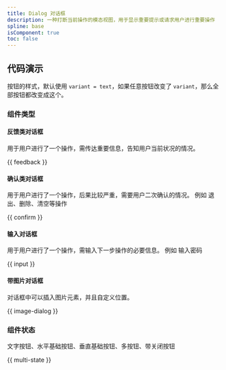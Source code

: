 ```yaml
---
title: Dialog 对话框
description: 一种打断当前操作的模态视图，用于显示重要提示或请求用户进行重要操作
spline: base
isComponent: true
toc: false
---
```


## 代码演示

按钮的样式，默认使用 `variant = text`，如果任意按钮改变了 `variant`，那么全部按钮都改变成这个。

### 组件类型
#### 反馈类对话框

用于用户进行了一个操作，需传达重要信息，告知用户当前状况的情况。

{{ feedback }}

#### 确认类对话框

用于用户进行了一个操作，后果比较严重，需要用户二次确认的情况。 例如 退出、删除、清空等操作

{{ confirm }}

#### 输入对话框

用于用户进行了一个操作，需输入下一步操作的必要信息。 例如 输入密码

{{ input }}

#### 带图片对话框

对话框中可以插入图片元素，并且自定义位置。

{{ image-dialog }}

### 组件状态

文字按钮、水平基础按钮、垂直基础按钮、多按钮、带关闭按钮

{{ multi-state }}
